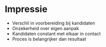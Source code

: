 # Impressie

* Verschil in voorbereiding bij kandidaten
* Onzekerheid over eigen aanpak
* Kandidaten constant met elkaar in contact
* Proces is belangrijker dan resultaat